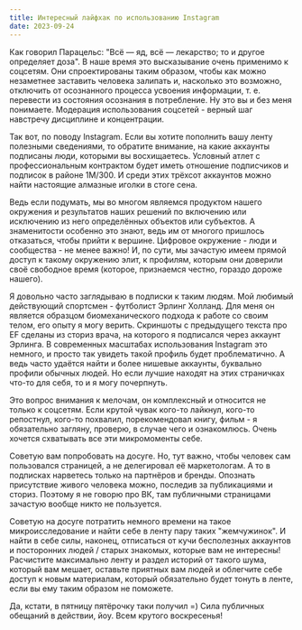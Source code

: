 ```yaml
---
title: Интересный лайфхак по использованию Instagram
date: 2023-09-24
---
```

Как говорил Парацельс: "Всё — яд, всё — лекарство; то и другое определяет доза". В наше время это высказывание очень применимо к соцсетям. Они спроектированы таким образом, чтобы как можно незаметнее заставить человека залипать и, насколько это возможно, отключить от осознанного процесса усвоения информации, т. е. перевести из состояния осознания в потребление. Ну это вы и без меня понимаете. Модерация использования соцсетей - верный шаг навстречу дисциплине и концентрации.

Так вот, по поводу Instagram. Если вы хотите пополнить вашу ленту полезными сведениями, то обратите внимание, на какие аккаунты подписаны люди, которыми вы восхищаетесь. Условный атлет с профессиональным контрактом будет иметь отношение подписчиков и подписок в районе 1М/300. И среди этих трёхсот аккаунтов можно найти настоящие алмазные иголки в стоге сена.

Ведь если подумать, мы во многом являемся продуктом нашего окружения и результатов наших решений по включению или исключению из него определённых объектов или субъектов. А знаменитости особенно это знают, ведь им от многого пришлось отказаться, чтобы прийти к вершине. Цифровое окружение - люди и сообщества - не менее важно! И, по сути, мы зачастую имеем прямой доступ к такому окружению элит, к профилям, которым они доверили своё свободное время (которое, признаемся честно, гораздо дороже нашего). 

Я довольно часто заглядываю в подписки к таким людям. Мой любимый действующий спортсмен - футболист Эрлинг Холланд. Для меня он является образцом биомеханического подхода к работе со своим телом, его опыту я могу верить. Скриншоты с предыдущего текста про EF сделаны из сториз врача, на которого я подписался через аккаунт Эрлинга. В современных масштабах использования Instagram это немного, и просто так увидеть такой профиль будет проблематично. А ведь часто удаётся найти и более нишевые аккаунты, буквально профили обычных людей. Но если лучшие находят на этих страничках что-то для себя, то и я могу почерпнуть. 

Это вопрос внимания к мелочам, он комплексный и относится не только к соцсетям. Если крутой чувак кого-то лайкнул, кого-то репостнул, кого-то похвалил, порекомендовал книгу, фильм - я обязательно загляну, проверю, в случае чего и ознакомлюсь. Очень хочется схватывать все эти микромоменты себе. 

Советую вам попробовать на досуге. Но, тут важно, чтобы человек сам пользовался страницей, а не делегировал её маркетологам. А то в подписках нарветесь только на партнёров и бренды. Опознать присутствие живого человека можно, последив за публикациями и сториз. Поэтому я не говорю про ВК, там публичными страницами зачастую вообще никто не пользуется. 

Советую на досуге потратить немного времени на такое микроисследование и найти себе в ленту пару таких "жемчужинок". И найти в себе силы, наконец, отписаться от кучи бесполезных аккаунтов и посторонних людей / старых знакомых, которые вам не интересны! Расчистите максимально ленту и раздел историй от такого шума, который вам мешает, оставьте приятных вам людей и облегчите себе доступ к новым материалам, который обязательно будет тонуть в ленте, если вы ему таким образом не поможете.

Да, кстати, в пятницу пятёрочку таки получил =) Сила публичных обещаний в действии, йоу. Всем крутого воскресенья!